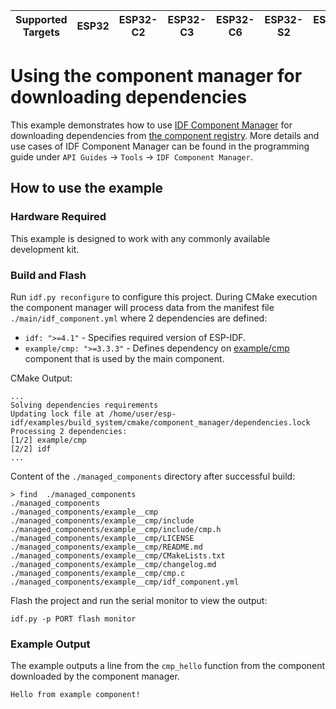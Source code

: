 | Supported Targets | ESP32 | ESP32-C2 | ESP32-C3 | ESP32-C6 | ESP32-S2 | ESP32-S3 |
| ----------------- | ----- | -------- | -------- | -------- | -------- | -------- |

# Using the component manager for downloading dependencies

This example demonstrates how to use [IDF Component Manager](https://pypi.org/project/idf-component-manager/) for downloading dependencies from [the component registry](https://components.espressif.com). More details and use cases of IDF Component Manager can be found in the programming guide under `API Guides` -> `Tools` -> `IDF Component Manager`.

## How to use the example
### Hardware Required

This example is designed to work with any commonly available development kit.

### Build and Flash

Run `idf.py reconfigure` to configure this project. During CMake execution the component manager will process data from the manifest file `./main/idf_component.yml` where 2 dependencies are defined:

- `idf: ">=4.1"` - Specifies required version of ESP-IDF.
- `example/cmp: ">=3.3.3"` - Defines dependency on [example/cmp](https://components.espressif.com/component/example/cmp) component that is used by the main component.

CMake Output:
```
...
Solving dependencies requirements
Updating lock file at /home/user/esp-idf/examples/build_system/cmake/component_manager/dependencies.lock
Processing 2 dependencies:
[1/2] example/cmp
[2/2] idf
...
```

Content of the `./managed_components` directory after successful build:
```
> find  ./managed_components
./managed_components
./managed_components/example__cmp
./managed_components/example__cmp/include
./managed_components/example__cmp/include/cmp.h
./managed_components/example__cmp/LICENSE
./managed_components/example__cmp/README.md
./managed_components/example__cmp/CMakeLists.txt
./managed_components/example__cmp/changelog.md
./managed_components/example__cmp/cmp.c
./managed_components/example__cmp/idf_component.yml
```

Flash the project and run the serial monitor to view the output:

```
idf.py -p PORT flash monitor
```

### Example Output

The example outputs a line from the `cmp_hello` function from the component downloaded by the component manager.

```
Hello from example component!
```
